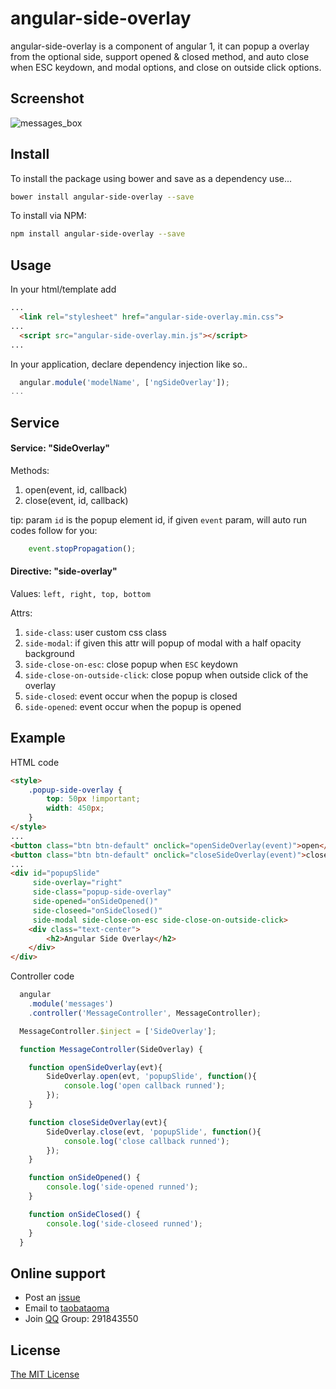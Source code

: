 # angular-side-overlay
angular-side-overlay is a component of angular 1, it can popup a overlay from the optional side, support opened &amp; closed method, and auto close when  ESC keydown, and modal options, and close on outside click options.

## Screenshot
![messages_box](https://user-images.githubusercontent.com/7778550/27896316-cd97a720-624b-11e7-9271-37fdf12a9be6.jpg)

## Install
To install the package using bower and save as a dependency use...
```bash
bower install angular-side-overlay --save
```

To install via NPM:
```bash
npm install angular-side-overlay --save
```

## Usage
In your html/template add
```html
...
  <link rel="stylesheet" href="angular-side-overlay.min.css">
...
  <script src="angular-side-overlay.min.js"></script>
...

```

In your application, declare dependency injection like so..

```javascript
  angular.module('modelName', ['ngSideOverlay']);
...
```
## Service

#### Service: "SideOverlay"

Methods:
1. open(event, id, callback)
1. close(event, id, callback)

tip: param `id` is the popup element id, if given `event` param, will auto run codes follow for you:
```javascript
    event.stopPropagation();
```

#### Directive: "side-overlay"

Values: `left, right, top, bottom`

Attrs:
1. `side-class`: user custom css class
1. `side-modal`: if given this attr will popup of modal with a half opacity background
1. `side-close-on-esc`: close popup when `ESC` keydown
1. `side-close-on-outside-click`: close popup when outside click of the overlay
1. `side-closed`: event occur when the popup is closed
1. `side-opened`: event occur when the popup is opened


## Example

HTML code
```html
<style>
    .popup-side-overlay {
        top: 50px !important;
        width: 450px;
    }
</style>
...
<button class="btn btn-default" onclick="openSideOverlay(event)">open</button>
<button class="btn btn-default" onclick="closeSideOverlay(event)">close</button>
...
<div id="popupSlide"
     side-overlay="right"
     side-class="popup-side-overlay"
     side-opened="onSideOpened()"
     side-closeed="onSideClosed()"
     side-modal side-close-on-esc side-close-on-outside-click>
    <div class="text-center">
        <h2>Angular Side Overlay</h2>
    </div>
</div>
```
Controller code
```javascript
  angular
    .module('messages')
    .controller('MessageController', MessageController);

  MessageController.$inject = ['SideOverlay'];

  function MessageController(SideOverlay) {

    function openSideOverlay(evt){
        SideOverlay.open(evt, 'popupSlide', function(){
            console.log('open callback runned');
        });
    }

    function closeSideOverlay(evt){
        SideOverlay.close(evt, 'popupSlide', function(){
            console.log('close callback runned');
        });
    }

    function onSideOpened() {
        console.log('side-opened runned');
    }

    function onSideClosed() {
        console.log('side-closeed runned');
    }
  }
```
## Online support
- Post an [issue](https://github.com/taobataoma/angular-side-overlay/issues)
- Email to [taobataoma](mailto:taobataoma@gmail.com)
- Join [QQ](http://im.qq.com/) Group: 291843550

## License
[The MIT License](LICENSE.md)
